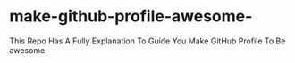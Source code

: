 # make-github-profile-awesome-
This Repo Has A Fully Explanation To Guide You Make GitHub Profile To Be awesome
